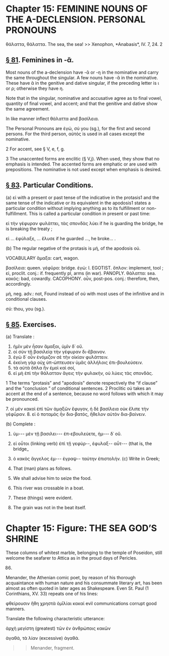 # Chapter 15: FEMININE NOUNS OF THE A-DECLENSION. PERSONAL PRONOUNS

<quote>
θάλαττα, θάλαττα.
</quote>
<quote>
The sea, the sea!
</quote>
>> Xenophon, *Anabasis*, IV. 7, 24. 2 




## [§ 81](#para81). Feminines in -ᾰ.


Most nouns of the a-declension
have -ᾱ or -η in the nominative and carry the same throughout the singular. A few nouns have -ᾰ in the nominative.
These have ᾱ in the genitive and dative singular, if the
preceding letter is ι or ρ; otherwise they have η.




Note that in the singular, nominative and accusative agree as to
final vowel, quantity of final vowel, and accent; and that the genitive
and dative show the same agreement.



In like manner inflect θάλαττα and βασίλεια.

<div type="textpart" subtype="para" n="82">


The Personal Pronouns are <rs type="lemma">ἐγώ</rs>,
<rs type="lemma">σύ</rs> you (sg.), for
the first and second persons. For the third person, αὐτός
is used in all cases except the nominative.

2 For accent, see § V, e, f, g.

3 The unaccented forms are enclitic (§ V,j). When used, they show that
no emphasis is intended. The accented forms are emphatic or are used with
prepositions. The nominative is not used except when emphasis is desired.



<pb n="47"/>


## [§ 83](#para83). Particular Conditions.


(a) εἰ with a present or past
tense of the indicative in the protasis1 and the same tense
of the indicative or its equivalent in the apodosis1 states a
particular condition without implying anything as to its
fulfillment or non-fulfillment. This is called a particular
condition in present or past time:

εἰ τὴν γέφυραν φυλάττει, τὰς σπονδὰς λύει
if he is guarding the bridge, he is breaking the treaty ;

εἰ ... ἐφύλαξε, ... ἔλυσε
if he guarded ..., he broke... .

(b) The regular negative of the protasis is μή, of the
apodosis οὐ.


<div type="textpart" subtype="para" n="84">


VOCABULARY
<rs type="lemma" n="ἄμαξα">ἅμαξα</rs>: cart, wagon.

<rs type="lemma" n="βασιλεία">βασίλεια</rs>: queen.
<rs type="lemma">γέφῡρα</rs>: bridge.
<rs type="lemma">ἐγώ</rs>: I. EGOTIST.
<rs type="lemma">ὅπλον</rs>: implement, tool ;
<rs type="lemma">εἰ</rs>, proclit. conj.: if. frequently pl, arms (in war). PANOPLY.
<rs type="lemma" n="θάλασσα">θάλαττα</rs>: sea.
<rs type="lemma">κακός</rs>: bad, cowardly. CACOPHONY.
<rs type="lemma">οὖν</rs>, post-pos. conj.: therefore, then,  accordingly.

<rs type="lemma">μή</rs>, neg. adv.: not, Found instead of οὐ with most uses of the infinitive and in conditional clauses.

σύ: thou, you (sg.).

## [§ 85](#para85). Exercises.




(a) Translate :

1. ἡμῖν μὲν ἦσαν ἅμαξαι, ὑμῖν δ᾽ οὔ.
2. οἱ σὺν τῇ βασιλείᾳ τὴν γέφυραν δι-ἔβαινον.
3. ἐγὼ δ᾽ οὖν ἐνόμιζον σὲ τὴν οἰκίαν φυλάττειν.
4. ἐκείνη γὰρ οὐχ ὑπ-ώπτευσεν ὑμᾶς ἀλλήλοις ἐπι-βουλεύσειν.
5. τὰ αὐτὰ ὅπλα ἣν ἐμοὶ καὶ σοί,
6. εἰ μὴ ἐπὶ τὴν θάλατταν ἄγεις τὴν φυλακήν, οὐ λύεις τὰς σπονδάς.

1 The terms “protasis” and "apodosis" denote respectively the “if clause” and the "conclusion ” of conditional sentences.
2 Proclitic οὐ takes an accent at the end of a sentence, because no word follows with which it may be pronounced.

<pb n="48"/>
7. οἱ μὲν κακοὶ ἐπὶ τῶν ἁμαξῶν ἔφυγον, ἡ δὲ βασίλεια οὐκ ἔλιπε τὴν γέφῡραν.
8. εἰ ὁ ποταμὸς ἦν δια-βατός, ἤθελον αὐτὸν δια-βαίνειν.

(b) Complete :

1. ὑμ--- μὲν τῇ βασιλει--- ἐπ-εβουλεύετε, ἡμ--- δ᾽ οὔ.
2. εἰ οὗτοι (linking verb) ἐπὶ τῇ γεφύρ--, ἐφυλαξ-- αὖτ--- (that is, the bridge_






3. ὁ κακὸς ἄγγελος ἐμ--- ἐγραψ-- ταύτην ἐπιστολήν.
(c) Write in Greek;

1. That (man) plans as follows.
2. We shall advise him to seize the food.
3. This river was crossable in a boat.
4. These (things) were evident.
5. The grain was not in the beat itself.


# Chapter 15: Figure: THE SEA GOD’S SHRINΕ


These columns of whitest marble, belonging to the temple of Poseidon, still welcome the
seafarer to Attica as in the proud
days of Pericles.

86.

Menander, the Athenian
comic poet, by reason of his thorough acquaintance with
human nature and his consummate literary art, has been
almost as often quoted in later ages as Shakespeare. Even
St. Paul (1 Corinthians, XV. 33) repeats one of his lines:

φθείρουσιν ἤθη χρηστὰ ὁμῑλίαι κακαί
evil communications corrupt good manners.

<div type="textpart" subtype="para" n="86">





Translate the following characteristic utterance:

<quote><l>ἀρχὴ μεγίστη (greatest) τῶν ἐν ἀνθρώποις κακῶν</l>

<l>ἀγαθά, τὰ λίαν (excessive) ἀγαθά.</l></quote>
>> Menander, fragment.






<pb n="49"/>



